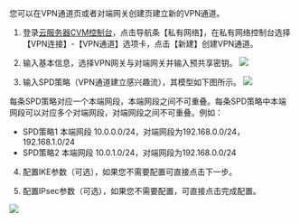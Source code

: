 您可以在VPN通道页或者对端网关创建页建立新的VPN通道。

1) 登录[云服务器CVM控制台](http://console.tce.fsphere.cn/)，点击导航条【私有网络】，在私有网络控制台选择【VPN连接】-【VPN通道】选项卡，点击【新建】创建VPN通道。

2) 输入基本信息，选择VPN网关与对端网关并输入预共享密钥。
![](http://imgcache.tce.fsphere.cn/static/mccdn.qcloud.com/img567fa26c5d9e1.png) 

3) 输入SPD策略（VPN通道建立感兴趣流），其模型如下图所示。
![](http://imgcache.tce.fsphere.cn/static/mccdn.qcloud.com/img5695cb5a1920c.png)

每条SPD策略对应一个本端网段，本端网段之间不可重叠。每条SPD策略中本端网段可以对应多个对端网段，对端网段之间不可重叠。例如：
- SPD策略1 本端网段 10.0.0.0/24，对端网段为192.168.0.0/24，192.168.1.0/24
- SPD策略2 本端网段 10.0.1.0/24，对端网段为192.168.0.0/24
 
4) 配置IKE参数（可选），如果您不需要配置可直接点击下一步。

5) 配置IPsec参数（可选），如果您不需要配置，可直接点击完成配置。

 ![](http://imgcache.tce.fsphere.cn/static/mccdn.qcloud.com/img567fa298af1b0.png)
 